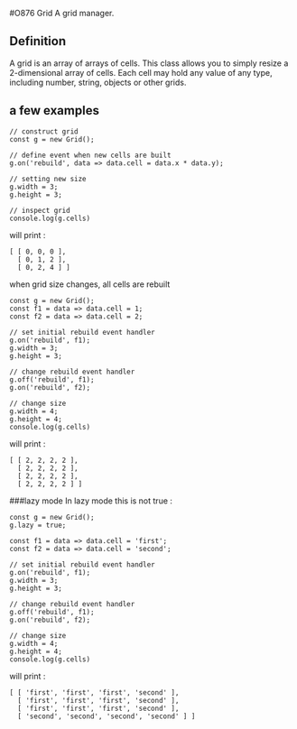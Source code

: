 #O876 Grid
A grid manager.

## Definition
A grid is an array of arrays of cells.
This class allows you to simply resize a 2-dimensional array of cells. 
Each cell may hold any value of any type, including number, string, objects 
or other grids.

## a few examples

```application/javascript
// construct grid
const g = new Grid();

// define event when new cells are built
g.on('rebuild', data => data.cell = data.x * data.y);

// setting new size
g.width = 3;
g.height = 3;

// inspect grid
console.log(g.cells)
```

will print : 
```
[ [ 0, 0, 0 ], 
  [ 0, 1, 2 ], 
  [ 0, 2, 4 ] ]
```

when grid size changes, all cells are rebuilt

```application/javascript
const g = new Grid();
const f1 = data => data.cell = 1;
const f2 = data => data.cell = 2;

// set initial rebuild event handler
g.on('rebuild', f1);
g.width = 3;
g.height = 3;

// change rebuild event handler
g.off('rebuild', f1);
g.on('rebuild', f2);

// change size
g.width = 4;
g.height = 4;
console.log(g.cells)
```

will print : 
```
[ [ 2, 2, 2, 2 ], 
  [ 2, 2, 2, 2 ], 
  [ 2, 2, 2, 2 ], 
  [ 2, 2, 2, 2 ] ]
```

###lazy mode
In lazy mode this is not true :

```application/javascript
const g = new Grid();
g.lazy = true;

const f1 = data => data.cell = 'first';
const f2 = data => data.cell = 'second';

// set initial rebuild event handler
g.on('rebuild', f1);
g.width = 3;
g.height = 3;

// change rebuild event handler
g.off('rebuild', f1);
g.on('rebuild', f2);

// change size
g.width = 4;
g.height = 4;
console.log(g.cells)
```

will print : 
```
[ [ 'first', 'first', 'first', 'second' ], 
  [ 'first', 'first', 'first', 'second' ], 
  [ 'first', 'first', 'first', 'second' ], 
  [ 'second', 'second', 'second', 'second' ] ]
```